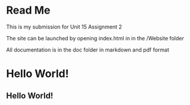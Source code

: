 # Read Me

This is my submission for Unit 15 Assignment 2

The site can be launched by opening index.html in in the /Website folder

All documentation is in the doc folder in markdown and pdf format

# Hello World!
## Hello World!
